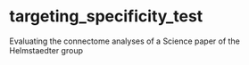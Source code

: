 # targeting_specificity_test
Evaluating the connectome analyses of a Science paper of the Helmstaedter group
